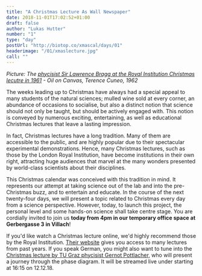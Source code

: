 ```yaml
---
title: "A Christmas Lecture As Wall Newspaper"
date: 2018-11-01T17:02:52+01:00
draft: false
author: "Lukas Hutter"
number: "1"
type: "day"
postUrl: "http://biotop.co/xmascal/days/01"
headerimage: "/01/xmaslecture.jpg"
call: ""
---
```

*Picture: The [phycisist Sir Lawrence Bragg at the Royal Institution Christmas lecutre in 1961](https://www.thinglink.com/scene/459318726211141635?buttonSource=viewLimits) - Oil on Canvas, Terence Cuneo, 1962*

The weeks leading up to Christmas have always had a special appeal to many students of the natural sciences; mulled wine sold at every corner, an abundance of occasions to socialise, but also a distinct notion that science should not only be taught, but should be actively engaged with. This notion is conveyed by numerous exciting, entertaining, as well as educational Christmas lectures that leave a lasting impression.

In fact, Christmas lectures have a long tradition. Many of them are accessible to the public, and are highly popular due to their spectacular experimental demonstrations. Hence, many Christmas lectures, such as those by the London Royal Institution, have become institutions in their own right, attracting huge audiences that marvel at the many wonders presented by world-class scientists about their disciplines.

This Christmas calendar was conceived with this tradition in mind. It represents our attempt at taking science out of the lab and into the pre-Christmas buzz, and to entertain and educate. In the course of the next twenty-four days, we will present a topic related to Christmas every day from a science perspective. However, today, to launch this project, the personal level and some hands-on science shall take centre stage. You are cordially invited to join us **today from 4pm in our temporary office space at Gerbergasse 3 in Villach**!

If you'd like watch a Christmas lecture online, we'd highly recommend those by the Royal Institution. [Their website](http://www.rigb.org/christmas-lectures) gives you access to many lectures from past years. If you speak German, you might also want to tune into the [Christmas lecture by TU Graz phycisist Gernot Pottlacher](https://www.facebook.com/events/207325456862661/?active_tab=about), who will present a journey through the phase diagram. It will be streamed live under starting at 16:15 on 12.12.18.
<!--more-->
